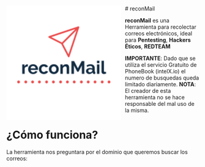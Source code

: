 #
<p align="center">
<img src="images/reconMail.png"
	alt="reconMail logo"
	width="300"
	style="float: left; margin-right: 10px;" />
</p>
# reconMail

**reconMail** es una Herramienta para recolectar correos electrónicos, ideal para **Pentesting**, **Hackers Éticos**, **REDTEAM**



**IMPORTANTE**: Dado que se utiliza el servicio Gratuito de PhoneBook (intelX.io) el numero de busquedas queda limitado diariamente.
**NOTA**: El creador de esta herramienta no se hace responsable del mal uso de la misma.

¿Cómo funciona?
======
La herramienta nos preguntara por el dominio que queremos buscar los correos:

